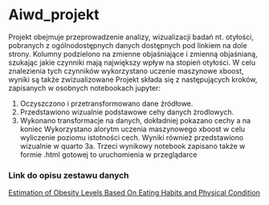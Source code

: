 # Aiwd_projekt
Projekt obejmuje przeprowadzenie analizy, wizualizacji badań nt. otyłości, pobranych z ogólnodostępnych danych dostępnych pod linkiem na dole strony. Kolumny podzielono na zmienne objaśniające i zmienną objaśnianą, szukając jakie czynniki mają największy wpływ na stopień otyłości. W celu znalezienia tych czynników wykorzystano uczenie maszynowe xboost, wyniki są także zwizualizowane
Projekt składa się z następujących kroków, zapisanych w osobnych notebookach jupyter:

1. Oczyszczono i przetransformowano dane źródłowe.
2. Przedstawiono wizualnie podstawowe cehy danych żrodlowych.
3. Wykonano transformacje na danych, dokładniej pokazano cechy a na koniec Wykorzystano alorytm uczenia maszynowego xboost w celu wyliczenie poziomu istotności cech. Wyniki również przedstawiono wizualnie w quarto
  3a. Trzeci wynikowy notebook zapisano także w formie .html gotowej to uruchomienia w przeglądarce

### Link do opisu zestawu danych
[Estimation of Obesity Levels Based On Eating Habits and Physical Condition](https://archive.ics.uci.edu/dataset/544/estimation+of+obesity+levels+based+on+eating+habits+and+physical+condition)

